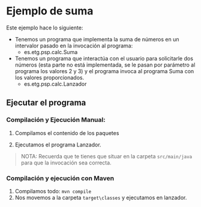 # Ejemplo de suma

Este ejemplo hace lo siguiente:

- Tenemos un programa que implementa la suma de números en un intervalor pasado en la invocación al programa:
  - es.etg.psp.calc.Suma
- Tenemos un programa que interactúa con el usuario para solicitarle dos números (esta parte no está implementada, se le pasan por parámetro al programa los valores 2 y 3) y el programa invoca al programa Suma con los valores proporcionados.
  - es.etg.psp.calc.Lanzador


## Ejecutar el programa

### Compilación y Ejecución Manual:

1. Compilamos el contenido de los paquetes
   
2. Ejecutamos el programa Lanzador.


>NOTA: Recuerda que te tienes que situar en la carpeta `src/main/java` para que la invocación sea correcta.

### Compilación y ejecución con Maven

1. Compilamos todo: `mvn compile`
2. Nos movemos a la carpeta `target\classes` y ejecutamos en lanzador.


